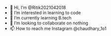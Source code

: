 - 👋 Hi, I’m @Ritik2021042018
- 👀 I’m interested in learning to code
- 🌱 I’m currently learning B.tech
- 💞️ I’m looking to collaborate on nothing
- 📫 How to reach me Instagram @chaudhary_1o1

<!---
Ritik2021042018/Ritik2021042018 is a ✨ special ✨ repository because its `README.md` (this file) appears on your GitHub profile.
You can click the Preview link to take a look at your changes.
--->
